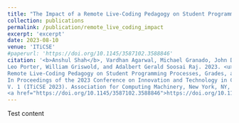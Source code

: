 ```yaml
---
title: "The Impact of a Remote Live-Coding Pedagogy on Student Programming Processes, Grades, and Lecture Questions Asked"
collection: publications
permalink: /publication/remote_live_coding_impact
excerpt: 'excerpt'
date: 2023-08-10
venue: 'ITiCSE'
#paperurl: 'https://doi.org/10.1145/3587102.3588846'
citation: '<b>Anshul Shah</b>, Vardhan Agarwal, Michael Granado, John Driscoll, Emma Hogan, 
Leo Porter, William Griswold, and Adalbert Gerald Soosai Raj. 2023. <u>The Impact of a 
Remote Live-Coding Pedagogy on Student Programming Processes, Grades, and Lecture Questions Asked</u>. 
In Proceedings of the 2023 Conference on Innovation and Technology in Computer Science Education 
V. 1 (ITiCSE 2023). Association for Computing Machinery, New York, NY, USA, 533–539. 
<a href="https://doi.org/10.1145/3587102.3588846">https://doi.org/10.1145/3587102.3588846</a></p>'
---
```


Test content
